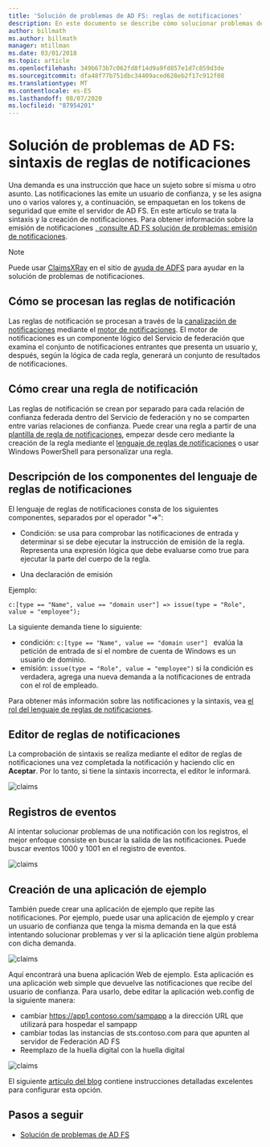```yaml
---
title: 'Solución de problemas de AD FS: reglas de notificaciones'
description: En este documento se describe cómo solucionar problemas de sintaxis de reglas de notificaciones con AD FS
author: billmath
ms.author: billmath
manager: mtillman
ms.date: 03/01/2018
ms.topic: article
ms.openlocfilehash: 349b673b7c062fd8f14d9a9fd857e1d7c859d3de
ms.sourcegitcommit: dfa48f77b751dbc34409aced628eb2f17c912f08
ms.translationtype: MT
ms.contentlocale: es-ES
ms.lasthandoff: 08/07/2020
ms.locfileid: "87954201"
---
```

# <a name="ad-fs-troubleshooting---claims-rules-syntax"></a>Solución de problemas de AD FS: sintaxis de reglas de notificaciones
Una demanda es una instrucción que hace un sujeto sobre sí misma u otro asunto.  Las notificaciones las emite un usuario de confianza, y se les asigna uno o varios valores y, a continuación, se empaquetan en los tokens de seguridad que emite el servidor de AD FS.  En este artículo se trata la sintaxis y la creación de notificaciones.  Para obtener información sobre la emisión de notificaciones [, consulte AD FS solución de problemas: emisión de notificaciones](ad-fs-tshoot-claims-issuance.md).

>[!NOTE]
>Puede usar [ClaimsXRay](https://adfshelp.microsoft.com/ClaimsXray/TokenRequest) en el sitio de [ayuda de ADFS](https://adfshelp.microsoft.com) para ayudar en la solución de problemas de notificaciones.

## <a name="how-claim-rules-are-processed"></a>Cómo se procesan las reglas de notificación
Las reglas de notificación se procesan a través de la [canalización de notificaciones](../../ad-fs/technical-reference/The-Role-of-the-Claims-Pipeline.md) mediante el [motor de notificaciones](../../ad-fs/technical-reference/The-Role-of-the-Claims-Engine.md). El motor de notificaciones es un componente lógico del Servicio de federación que examina el conjunto de notificaciones entrantes que presenta un usuario y, después, según la lógica de cada regla, generará un conjunto de resultados de notificaciones.

## <a name="how-to-create-a-claim-rule"></a>Cómo crear una regla de notificación
Las reglas de notificación se crean por separado para cada relación de confianza federada dentro del Servicio de federación y no se comparten entre varias relaciones de confianza. Puede crear una regla a partir de una [plantilla de regla de notificaciones](../../ad-fs/technical-reference/determine-the-type-of-claim-rule-template-to-use.md), empezar desde cero mediante la creación de la regla mediante el [lenguaje de reglas de notificaciones](../../ad-fs/technical-reference/when-to-use-a-custom-claim-rule.md) o usar Windows PowerShell para personalizar una regla.

## <a name="understanding-the-components-of-the-claim-rule-language"></a>Descripción de los componentes del lenguaje de reglas de notificaciones
El lenguaje de reglas de notificaciones consta de los siguientes componentes, separados por el operador "=>":

- Condición: se usa para comprobar las notificaciones de entrada y determinar si se debe ejecutar la instrucción de emisión de la regla.  Representa una expresión lógica que debe evaluarse como true para ejecutar la parte del cuerpo de la regla.

- Una declaración de emisión

Ejemplo:

```c:[type == "Name", value == "domain user"] => issue(type = "Role", value = "employee");```

La siguiente demanda tiene lo siguiente:
- condición: `c:[type == "Name", value == "domain user"] ` evalúa la petición de entrada de si el nombre de cuenta de Windows es un usuario de dominio.
- emisión: `issue(type = "Role", value = "employee")` si la condición es verdadera, agrega una nueva demanda a la notificaciones de entrada con el rol de empleado.

Para obtener más información sobre las notificaciones y la sintaxis, vea [el rol del lenguaje de reglas de notificaciones](../../ad-fs/technical-reference/the-role-of-the-claim-rule-language.md).

## <a name="claims-rule-editor"></a>Editor de reglas de notificaciones
La comprobación de sintaxis se realiza mediante el editor de reglas de notificaciones una vez completada la notificación y haciendo clic en **Aceptar**.  Por lo tanto, si tiene la sintaxis incorrecta, el editor le informará.

![claims](media/ad-fs-tshoot-claims/claims1.png)

## <a name="event-logs"></a>Registros de eventos
Al intentar solucionar problemas de una notificación con los registros, el mejor enfoque consiste en buscar la salida de las notificaciones.  Puede buscar eventos 1000 y 1001 en el registro de eventos.

![claims](media/ad-fs-tshoot-claims/claims2.png)

## <a name="creating-a-sample-application"></a>Creación de una aplicación de ejemplo
También puede crear una aplicación de ejemplo que repite las notificaciones.  Por ejemplo, puede usar una aplicación de ejemplo y crear un usuario de confianza que tenga la misma demanda en la que está intentando solucionar problemas y ver si la aplicación tiene algún problema con dicha demanda.

![claims](media/ad-fs-tshoot-claims/claim4.png)

Aquí encontrará una buena aplicación Web de ejemplo.  Esta aplicación es una aplicación web simple que devuelve las notificaciones que recibe del usuario de confianza.  Para usarlo, debe editar la aplicación web.config de la siguiente manera:
- cambiar https://app1.contoso.com/sampapp a la dirección URL que utilizará para hospedar el sampapp
- cambiar todas las instancias de sts.contoso.com para que apunten al servidor de Federación AD FS
- Reemplazo de la huella digital con la huella digital

![claims](media/ad-fs-tshoot-claims/claims3.png)

El siguiente [artículo del blog](/archive/blogs/tangent_thoughts/install-and-configure-a-simple-net-4-5-sample-federated-application-samapp) contiene instrucciones detalladas excelentes para configurar esta opción.

## <a name="next-steps"></a>Pasos a seguir

- [Solución de problemas de AD FS](ad-fs-tshoot-overview.md)
